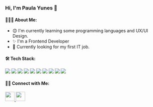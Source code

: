 ### Hi, I'm Paula Yunes 👋

#### 👨🏻‍💻 About Me:

- :blush:  I'm currently learning some programming languages and UX/UI Design.
- :sparkles: I'm a Frontend Developer 
- 💼 Currently looking for my first IT job.

#### 🛠 Tech Stack:

![](https://user-images.githubusercontent.com/87399576/184382323-6073ecc3-f8ba-4482-b601-95999eea14e8.png)
![](https://user-images.githubusercontent.com/87399576/184382538-7f228d78-a275-4f89-b1eb-17b286061262.png)
![](https://user-images.githubusercontent.com/87399576/184382654-ed4fe020-3adc-402d-8dca-c46ddc078e51.png)
![](https://user-images.githubusercontent.com/87399576/184382801-0a2a8388-b0e2-47bd-8134-d73f818a6755.png)
![](https://user-images.githubusercontent.com/87399576/184382927-f6e7ce3d-4b8e-4f45-92e2-b0fa72ef7218.png)
![](https://user-images.githubusercontent.com/87399576/184383094-68dbf886-b960-4229-a881-427e674117da.png)
![](https://user-images.githubusercontent.com/87399576/184383297-6c49bb6a-a59a-4cea-8373-96a8e9905509.png)
![](https://user-images.githubusercontent.com/87399576/184383305-074d1bec-d351-491d-87d9-4173ca859661.png)
![](https://user-images.githubusercontent.com/87399576/184383439-3d498b9d-1cb0-486b-9a3a-4547cb00d02d.png)
![](https://user-images.githubusercontent.com/87399576/184383474-48cc92cf-15d5-4d99-8400-8b7281add280.png)

#### 🤝🏻 Connect with Me:

<a href="https://www.linkedin.com/in/paula-andrea-yunes-85773297" target="_blank">
  <img src="https://img.icons8.com/color/344/linkedin.png" width="30px"/>
<a/>

<a href="mailto:pauliyunes94@gmail.com" target="_blank">
  <img src="https://img.icons8.com/color/344/gmail.png" width="30px"/>
<a/>  


